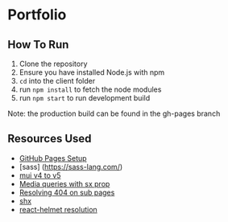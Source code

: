 # Portfolio

## How To Run
1. Clone the repository
2. Ensure you have installed Node.js with npm
3. `cd` into the client folder
4. run `npm install` to fetch the node modules
5. run `npm start` to run development build

Note: the production build can be found in the gh-pages branch

## Resources Used
- [GitHub Pages Setup](https://github.com/gitname/react-gh-pages)
- [sass] (https://sass-lang.com/)
- [mui v4 to v5](https://mui.com/guides/migration-v4/)
- [Media queries with sx prop](https://theme-ui.com/sx-prop/#media-queries)
- [Resolving 404 on sub pages](https://stackoverflow.com/a/59677657)
- [shx](https://www.npmjs.com/package/shx)
- [react-helmet resolution](https://github.com/nfl/react-helmet/issues/623)